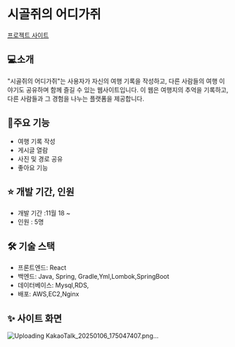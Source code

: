 
# 시골쥐의 어디가쥐 

[프로젝트 사이트](http://www.countryrat.site)

## :computer:소개

 "시골쥐의 어디가쥐"는 사용자가 자신의 여행 기록을 작성하고, 다른 사람들의 여행 이야기도 공유하며 함께 즐길 수 있는 웹사이트입니다. 이 웹은 여행지의 추억을 기록하고, 다른 사람들과 그 경험을 나누는 플랫폼을 제공합니다.
## :rocket:주요 기능

* 여행 기록 작성
* 게시글 열람
* 사진 및 경로 공유
* 좋아요 기능

## :star: 개발 기간, 인원 
* 개발 기간 :11월 18 ~
* 인원 : 5명

## 🛠️ 기술 스택 
* 프론트엔드: React
* 백엔드: Java, Spring, Gradle,Yml,Lombok,SpringBoot
* 데이터베이스: Mysql,RDS,
* 배포: AWS,EC2,Nginx

## :sparkles: 사이트 화면 
![Uploading KakaoTalk_20250106_175047407.png…]()


